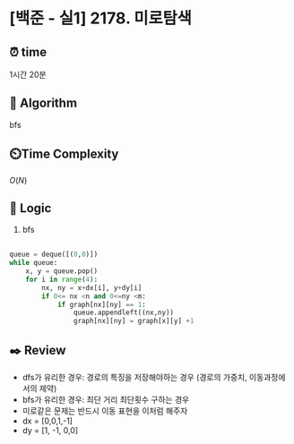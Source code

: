 # [백준 - 실1] 2178. 미로탐색 
 
## ⏰  **time**

1시간 20분

## :pushpin: **Algorithm**
bfs

## ⏲️**Time Complexity**
$O(N)$

## :round_pushpin: **Logic**
1. bfs
```python
		
queue = deque([(0,0)])
while queue:
    x, y = queue.pop()
    for i in range(4):
        nx, ny = x+dx[i], y+dy[i]
        if 0<= nx <n and 0<=ny <m:
            if graph[nx][ny] == 1:
                queue.appendleft((nx,ny))
                graph[nx][ny] = graph[x][y] +1
```

## :black_nib: **Review**
- dfs가 유리한 경우: 경로의 특징을 저장해야하는 경우 (경로의 가중치, 이동과정에서의 제약)
- bfs가 유리한 경우: 최단 거리 최단횟수 구하는 경우
- 미로같은 문제는 반드시 이동 표현을 이처럼 해주자
- dx = [0,0,1,-1]
- dy = [1, -1, 0,0]
